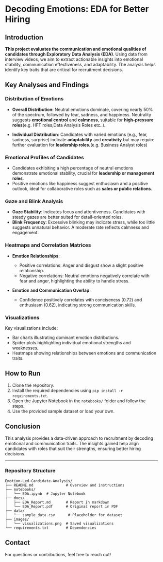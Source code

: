 
# Decoding Emotions: EDA for Better Hiring

## Introduction

**This project evaluates the communication and emotional qualities of candidates through Exploratory Data Analysis (EDA)**. Using data from interview videos, we aim to extract actionable insights into emotional stability, communication effectiveness, and adaptability. The analysis helps identify key traits that are critical for recruitment decisions.

## Key Analyses and Findings

### Distribution of Emotions

- **Overall Distribution**: Neutral emotions dominate, covering nearly 50% of the spectrum, followed by fear, sadness, and happiness. Neutrality suggests **emotional control** and **calmness**, suitable for **high-pressure roles**(e.g. HFT roles,Data Analysis Roles etc..).
  
- **Individual Distribution**: Candidates with varied emotions (e.g., fear, sadness, surprise) indicate **adaptability** and **creativity** but may require further evaluation for **leadership roles.**(e.g. Business Analyst roles)

### Emotional Profiles of Candidates

- Candidates exhibiting a high percentage of neutral emotions demonstrate emotional stability, crucial for **leadership or management roles**.
- Positive emotions like happiness suggest enthusiasm and a positive outlook, ideal for collaborative roles such as **sales or public relations**.

### Gaze and Blink Analysis

- **Gaze Stability**: Indicates focus and attentiveness. Candidates with steady gazes are better suited for detail-oriented roles.
- **Blink Frequency**: Excessive blinking may indicate stress, while too little suggests unnatural behavior. A moderate rate reflects calmness and engagement.

### Heatmaps and Correlation Matrices

- **Emotion Relationships**:
  - Positive correlations: Anger and disgust show a slight positive relationship.
  - Negative correlations: Neutral emotions negatively correlate with fear and anger, highlighting the ability to handle stress.

- **Emotion and Communication Overlap**:
  - Confidence positively correlates with conciseness (0.72) and enthusiasm (0.62), indicating strong communication skills.

### Visualizations

Key visualizations include:
- Bar charts illustrating dominant emotion distributions.
- Spider plots highlighting individual emotional strengths and weaknesses.
- Heatmaps showing relationships between emotions and communication traits.

## How to Run

1. Clone the repository.
2. Install the required dependencies using `pip install -r requirements.txt`.
3. Open the Jupyter Notebook in the `notebooks/` folder and follow the steps.
4. Use the provided sample dataset or load your own.

## Conclusion

This analysis provides a data-driven approach to recruitment by decoding emotional and communication traits. The insights gained help align candidates with roles that suit their strengths, ensuring better hiring decisions.

---

### Repository Structure
```plaintext
Emotion-Led-Candidate-Analysis/
├── README.md               # Overview and instructions
├── notebooks/
│   └── EDA.ipynb  # Jupyter Notebook
├── docs/
│   ├── EDA_Report.md       # Report in markdown
│   └── EDA_Report.pdf      # Original report in PDF
├── data/
│   └── sample_data.csv      # Placeholder for dataset
├── images/
│   └── visualizations.png  # Saved visualizations
└── requirements.txt        # Dependencies
```

## Contact

For questions or contributions, feel free to reach out!
